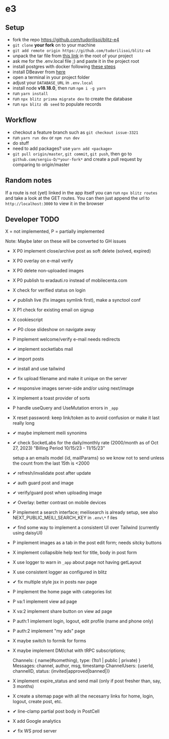 # e3

## Setup

- fork the repo <https://github.com/tudorilisoi/blitz-e4>
- `git clone` **your fork** on to your machine
- `git add remote origin https://github.com/tudorilisoi/blitz-e4`
- unpack the tar file from [this link](https://drive.google.com/file/d/16J31FEiM-OQ7v1hbygz84C_2X1EM8T7D/view?usp=sharing>) in the root of your project
- ask me for the .env.local file ;) and paste it in the project root
- install postgres with docker following [these steps](https://www.commandprompt.com/education/how-to-install-and-set-up-docker-postgresql-environment)
- install DBeaver from [here](https://dbeaver.io/download/)
- open a terminal in your project folder
- adjust your `DATABASE_URL` in `.env.local`
- install node **v18.18.0**, then run `npm i -g yarn`
- run `yarn install`
- run `npx blitz prisma migrate dev` to create the database
- run `npx blitz db seed` to populate records

## Workflow

- checkout a feature branch such as `git checkout issue-3321`
- run `yarn run dev` or `npm run dev`
- do stuff
- need to add packages? use `yarn add <package>`
- `git pull origin/master`, `git commit`, `git push`, then go to `github.com/sergiu-D/*your-fork*` and create a pull request by comparing to origin/master

## Random notes

If a route is not (yet) linked in the app itself you can run
`npx blitz routes` and take a look at the GET routes. You can then just append the url to `http://localhost:3000` to view it in the browser

## Developer TODO

X = not implemented, P = partially implemented

Note: Maybe later on these will be converted to GH issues

- X P0 implement close/archive post as soft delete (solved, expired)
- X P0 overlay on e-mail verify
- X P0 delete non-uploaded images
- X P0 publish to eradauti.ro instead of mobilecenta.com
- X check for verified status on login
- ✔ publish live (fix images symlink first), make a synctool conf
- X P1 check for existing email on signup
- X cookiescript
- ✔ P0 close slideshow on navigate away
- P implement welcome/verify e-mail needs redirects
- ✔ implement socketlabs mail
- ✔ import posts
- ✔ install and use tailwind
- ✔ fix upload filename and make it unique on the server
- ✔ responsive images server-side and/or using next/image
- X implement a toast provider of sorts
- P handle useQuery and UseMutation errors in `_app`
- X reset password: keep link/token as to avoid confusion or make it last really long
- ✔ maybe implement meili synonims
- ✔ check SocketLabs for the daily/monthly rate (2000/month as of Oct 27, 2023) "Billing Period 10/15/23 - 11/15/23"

  setup a an emails model {id, mailParams} so we know not to send unless the count from the last 15th is <2000

- ✔ refresh/invalidate post after update
- ✔ auth guard post and image
- ✔ verify/guard post when uploading image
- ✔ Overlay: better contrast on mobile devices
- P implement a search interface; meilisearch is already setup, see also NEXT_PUBLIC_MEILI_SEARCH_KEY in `.env\*` f iles
- ✔ find some way to implement a consistent UI over Tailwind (currently using daisyUI)
- P implement images as a tab in the post edit form; needs sitcky buttons
- X implement collapsible help text for title, body in post form
- X use logger to warn in `_app` about page not having getLayout
- X use consistent logger as configured in blitz
- ✔ fix multiple style jsx in posts nav page
- P implement the home page with categories list
- P va:1 implement view ad page
- X va:2 implement share button on view ad page
- P auth:1 implement login, logout, edit profile (name and phone only)
- P auth:2 implement "my ads" page
- X maybe switch to formik for forms
- X maybe implement DM/chat with tRPC subscriptions;

  Channels: { name(#something), type: (1to1 | public | private) }
  Messages: channel, author, msg, timestamp
  ChannelUsers: {userId, channelID, status: (invited|approved|banned|)}

- X implement expire_status and send mail (only if post fresher than, say, 3 months)
- X create a sitemap page with all the necesarry links for home, login, logout, create post, etc.
- ✔ line-clamp partial post body in PostCell
- X add Google analytics
- ✔ fix WS prod server
